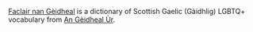 [Faclair nan Gèidheal](https://faclair.lgbt) is a dictionary of Scottish Gaelic (Gàidhlig) LGBTQ+ vocabulary from [An Gèidheal Ùr](https://angeidhealur.scot/).
